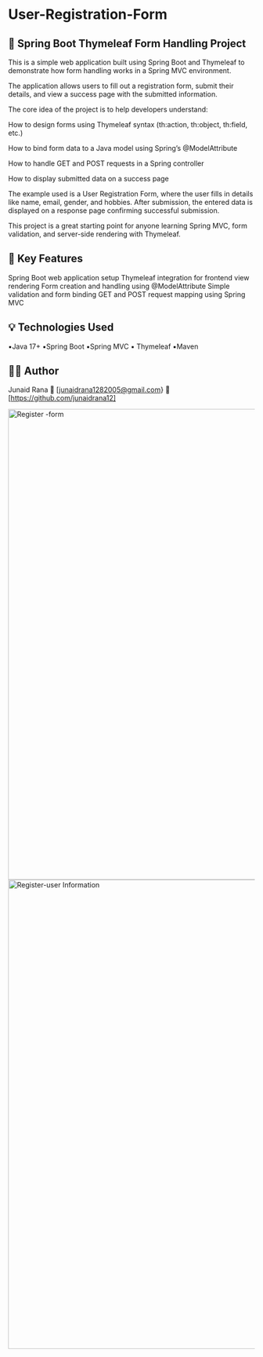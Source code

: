 # User-Registration-Form

## 🌿 Spring Boot Thymeleaf Form Handling Project
This is a simple web application built using Spring Boot and Thymeleaf to demonstrate how form handling works in a Spring MVC environment.

The application allows users to fill out a registration form, submit their details, and view a success page with the submitted information.

The core idea of the project is to help developers understand:

How to design forms using Thymeleaf syntax (th:action, th:object, th:field, etc.)

How to bind form data to a Java model using Spring’s @ModelAttribute

How to handle GET and POST requests in a Spring controller

How to display submitted data on a success page

The example used is a User Registration Form, where the user fills in details like name, email, gender, and hobbies. After submission, the entered data is displayed on a response page confirming successful submission.

This project is a great starting point for anyone learning Spring MVC, form validation, and server-side rendering with Thymeleaf.

## 📌 Key Features
Spring Boot web application setup
Thymeleaf integration for frontend view rendering
Form creation and handling using @ModelAttribute
Simple validation and form binding
GET and POST request mapping using Spring MVC
## 💡 Technologies Used
▪️Java 17+
▪️Spring Boot
▪️Spring MVC
▪️ Thymeleaf
▪️Maven

## 🧑‍💻 Author
Junaid Rana
📧 [junaidrana1282005@gmail.com}
🔗 [https://github.com/junaidrana12]

<img width="959" alt="Register -form" src="https://github.com/user-attachments/assets/ccb0559e-6a6c-452a-b85a-147cfc6278af" />
<img width="956" alt="Register-user Information" src="https://github.com/user-attachments/assets/10f1d63c-13b2-4145-84dc-a31c8583d379" />


